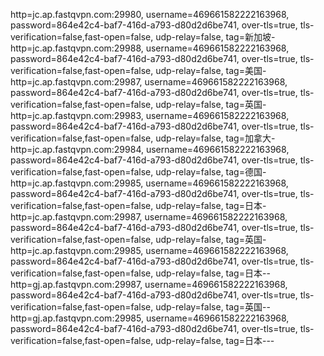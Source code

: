 http=jc.ap.fastqvpn.com:29980, username=469661582222163968, password=864e42c4-baf7-416d-a793-d80d2d6be741, over-tls=true, tls-verification=false,fast-open=false, udp-relay=false, tag=新加坡-
http=jc.ap.fastqvpn.com:29988, username=469661582222163968, password=864e42c4-baf7-416d-a793-d80d2d6be741, over-tls=true, tls-verification=false,fast-open=false, udp-relay=false, tag=美国-
http=jc.ap.fastqvpn.com:29987, username=469661582222163968, password=864e42c4-baf7-416d-a793-d80d2d6be741, over-tls=true, tls-verification=false,fast-open=false, udp-relay=false, tag=英国- 
http=jc.ap.fastqvpn.com:29983, username=469661582222163968, password=864e42c4-baf7-416d-a793-d80d2d6be741, over-tls=true, tls-verification=false,fast-open=false, udp-relay=false, tag=加拿大-
http=jc.ap.fastqvpn.com:29984, username=469661582222163968, password=864e42c4-baf7-416d-a793-d80d2d6be741, over-tls=true, tls-verification=false,fast-open=false, udp-relay=false, tag=德国-
http=jc.ap.fastqvpn.com:29985, username=469661582222163968, password=864e42c4-baf7-416d-a793-d80d2d6be741, over-tls=true, tls-verification=false,fast-open=false, udp-relay=false, tag=日本-
http=jc.ap.fastqvpn.com:29987, username=469661582222163968, password=864e42c4-baf7-416d-a793-d80d2d6be741, over-tls=true, tls-verification=false,fast-open=false, udp-relay=false, tag=英国-
http=jc.ap.fastqvpn.com:29985, username=469661582222163968, password=864e42c4-baf7-416d-a793-d80d2d6be741, over-tls=true, tls-verification=false,fast-open=false, udp-relay=false, tag=日本--
http=gj.ap.fastqvpn.com:29987, username=469661582222163968, password=864e42c4-baf7-416d-a793-d80d2d6be741, over-tls=true, tls-verification=false,fast-open=false, udp-relay=false, tag=英国--
http=gj.ap.fastqvpn.com:29985, username=469661582222163968, password=864e42c4-baf7-416d-a793-d80d2d6be741, over-tls=true, tls-verification=false,fast-open=false, udp-relay=false, tag=日本---
